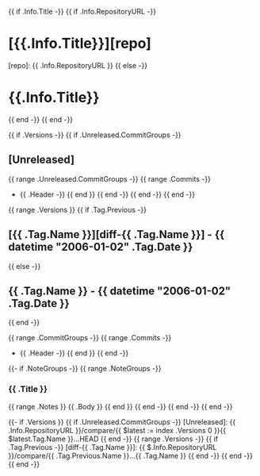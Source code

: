 {{ if .Info.Title -}}
{{ if .Info.RepositoryURL -}}
# [{{.Info.Title}}][repo]
[repo]: {{ .Info.RepositoryURL }}
{{ else -}}
# {{.Info.Title}}
{{ end -}}
{{ end -}}

{{ if .Versions -}}
{{ if .Unreleased.CommitGroups -}}
## [Unreleased]
{{ range .Unreleased.CommitGroups -}}
{{ range .Commits -}}
- {{ .Header -}}
{{ end }}
{{ end -}}
{{ end -}}
{{ end -}}

{{ range .Versions }}
{{ if .Tag.Previous -}}
## [{{ .Tag.Name }}][diff-{{ .Tag.Name }}] - {{ datetime "2006-01-02" .Tag.Date }}
{{ else -}}
## {{ .Tag.Name }} - {{ datetime "2006-01-02" .Tag.Date }}
{{ end -}}

{{ range .CommitGroups -}}
{{ range .Commits -}}
- {{ .Header -}}
{{ end }}
{{ end -}}

{{- if .NoteGroups -}}
{{ range .NoteGroups -}}
### {{ .Title }}
{{ range .Notes }}
{{ .Body }}
{{ end }}
{{ end -}}
{{ end -}}
{{ end -}}

{{- if .Versions }}
{{ if .Unreleased.CommitGroups -}}
[Unreleased]: {{ .Info.RepositoryURL }}/compare/{{ $latest := index .Versions 0 }}{{ $latest.Tag.Name }}...HEAD
{{ end -}}
{{ range .Versions -}}
{{ if .Tag.Previous -}}
[diff-{{ .Tag.Name }}]: {{ $.Info.RepositoryURL }}/compare/{{ .Tag.Previous.Name }}...{{ .Tag.Name }}
{{ end -}}
{{ end -}}
{{ end -}}
